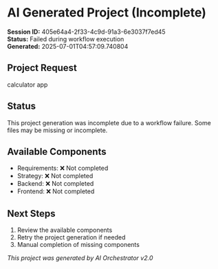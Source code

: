 # AI Generated Project (Incomplete)

**Session ID:** 405e64a4-2f33-4c9d-91a3-6e3037f7ed45  
**Status:** Failed during workflow execution  
**Generated:** 2025-07-01T04:57:09.740804

## Project Request

calculator app

## Status

This project generation was incomplete due to a workflow failure. 
Some files may be missing or incomplete.

## Available Components

- Requirements: ❌ Not completed
- Strategy: ❌ Not completed
- Backend: ❌ Not completed
- Frontend: ❌ Not completed

## Next Steps

1. Review the available components
2. Retry the project generation if needed
3. Manual completion of missing components

*This project was generated by AI Orchestrator v2.0*
